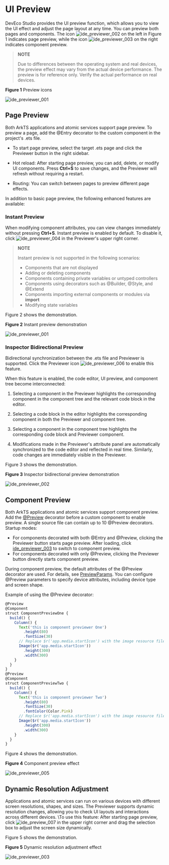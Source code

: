 # UI Preview

<!--Kit: ArkUI-->
<!--Subsystem: ArkUI-->
<!--Owner: @huyisuo-->
<!--Designer: @zhangboren-->
<!--Tester: @TerryTsao-->
<!--Adviser: @zhang_yixin13-->

DevEco Studio provides the UI preview function, which allows you to view the UI effect and adjust the page layout at any time. You can preview both pages and components. The icon ![ide_previewer_002](figures/ide_previewer_002.png) on the left in Figure 1 indicates page preview, while the icon ![ide_previewer_003](figures/ide_previewer_003.png) on the right indicates component preview.

> **NOTE**
>
> Due to differences between the operating system and real devices, the preview effect may vary from the actual device performance. The preview is for reference only. Verify the actual performance on real devices.

**Figure 1** Preview icons

![ide_previewer_001](figures/ide_previewer_001.png)

## Page Preview

Both ArkTS applications and atomic services support page preview. To preview a page, add the @Entry decorator to the custom component in the project's .ets file.

- To start page preview, select the target .ets page and click the Previewer button in the right sidebar.

- Hot reload: After starting page preview, you can add, delete, or modify UI components. Press **Ctrl+S** to save changes, and the Previewer will refresh without requiring a restart.

- Routing: You can switch between pages to preview different page effects.

In addition to basic page preview, the following enhanced features are available:

### Instant Preview

When modifying component attributes, you can view changes immediately without pressing **Ctrl+S**. Instant preview is enabled by default. To disable it, click ![ide_previewer_004](figures/ide_previewer_004.png) in the Previewer's upper right corner.

> **NOTE**
>
> Instant preview is not supported in the following scenarios:
> - Components that are not displayed
> - Adding or deleting components
> - Components containing private variables or untyped controllers
> - Components using decorators such as @Builder, @Style, and @Extend
> - Components importing external components or modules via **import**
> - Modifying state variables

Figure 2 shows the demonstration.

**Figure 2** Instant preview demonstration

![ide_previewer_001](figures/ide_previewer_001.gif)

### Inspector Bidirectional Preview

Bidirectional synchronization between the .ets file and Previewer is supported. Click the Previewer icon ![ide_previewer_006](figures/ide_previewer_006.png) to enable this feature.

When this feature is enabled, the code editor, UI preview, and component tree become interconnected:

1. Selecting a component in the Previewer highlights the corresponding component in the component tree and the relevant code block in the editor.

2. Selecting a code block in the editor highlights the corresponding component in both the Previewer and component tree.

3. Selecting a component in the component tree highlights the corresponding code block and Previewer component.

4. Modifications made in the Previewer's attribute panel are automatically synchronized to the code editor and reflected in real time. Similarly, code changes are immediately visible in the Previewer.

Figure 3 shows the demonstration.

**Figure 3** Inspector bidirectional preview demonstration

![ide_previewer_002](figures/ide_previewer_002.gif)

## Component Preview

Both ArkTS applications and atomic services support component preview. Add the [@Preview](../reference/apis-arkui/arkui-ts/ts-universal-component-previewer.md#preview-decorator) decorator before a custom component to enable preview. A single source file can contain up to 10 @Preview decorators. Startup modes:
- For components decorated with both \@Entry and \@Preview, clicking the Previewer button starts page preview. After loading, click [ide_previewer_003](figures/ide_previewer_003.png) to switch to component preview.
- For components decorated with only \@Preview, clicking the Previewer button directly starts component preview.

During component preview, the default attributes of the @Preview decorator are used. For details, see [PreviewParams](../reference/apis-arkui/arkui-ts/ts-universal-component-previewer.md#previewparams9). You can configure @Preview parameters to specify device attributes, including device type and screen shape.

Example of using the @Preview decorator:

```ts
@Preview
@Component
struct ComponentPreviewOne {
  build() {
    Column() {
      Text('this is component previewer One')
        .height(80)
        .fontSize(30)
      // Replace $r('app.media.startIcon') with the image resource file you use.
      Image($r('app.media.startIcon'))
        .height(300)
        .width(300)
    }
  }
}
@Preview
@Component
struct ComponentPreviewTwo {
  build() {
    Column() {
      Text('this is component previewer Two')
        .height(80)
        .fontSize(30)
        .fontColor(Color.Pink)
      // Replace $r('app.media.startIcon') with the image resource file you use.
      Image($r('app.media.startIcon'))
        .height(300)
        .width(300)
    }
  }
}
```

Figure 4 shows the demonstration.

**Figure 4** Component preview effect

![ide_previewer_005](figures/ide_previewer_005.png)

## Dynamic Resolution Adjustment

Applications and atomic services can run on various devices with different screen resolutions, shapes, and sizes. The Previewer supports dynamic resolution changes, allowing you to check UI layouts and interactions across different devices.  \To use this feature: After starting page preview, click ![ide_preview_007](figures/ide_previewer_007.png) in the upper right corner and drag the selection box to adjust the screen size dynamically.

Figure 5 shows the demonstration.

**Figure 5** Dynamic resolution adjustment effect

![ide_previewer_003](figures/ide_previewer_003.gif)
